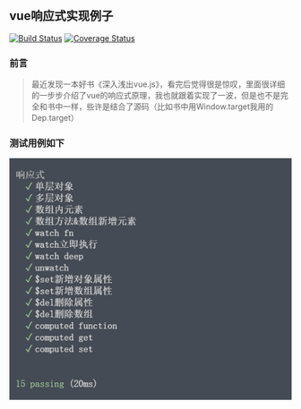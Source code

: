 ## vue响应式实现例子

[![Build Status](https://travis-ci.org/wenye123/vue-reactivity-example.svg?branch=master)](https://travis-ci.org/wenye123/vue-reactivity-example)
[![Coverage Status](https://coveralls.io/repos/github/wenye123/vue-reactivity-example/badge.svg?branch=master)](https://coveralls.io/github/wenye123/vue-reactivity-example?branch=master)

### 前言

> 最近发现一本好书《深入浅出vue.js》，看完后觉得很是惊叹，里面很详细的一步步介绍了vue的响应式原理，我也就跟着实现了一波，但是也不是完全和书中一样，些许是结合了源码（比如书中用Window.target我用的Dep.target）

### 测试用例如下

![测试用例](./docs/test.png)
